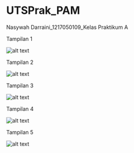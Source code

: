 # UTSPrak_PAM

Nasywah Darraini_1217050109_Kelas Praktikum A 

Tampilan 1 

![alt text](https://github.com/nasywahdarraini20/UTSPrak_PAM/blob/main/tampilan1.jpeg?raw=true) 

Tampilan 2 

![alt text](https://github.com/nasywahdarraini20/UTSPrak_PAM/blob/main/tampilan2.jpeg?raw=true)

Tampilan 3

![alt text](https://github.com/nasywahdarraini20/UTSPrak_PAM/blob/main/tampilan3.jpeg?raw=true)

Tampilan 4 

![alt text](https://github.com/nasywahdarraini20/UTSPrak_PAM/blob/main/tampilan4.jpeg?raw=true) 

Tampilan 5 

![alt text](https://github.com/nasywahdarraini20/UTSPrak_PAM/blob/main/tampilan5.jpeg?raw=true) 

